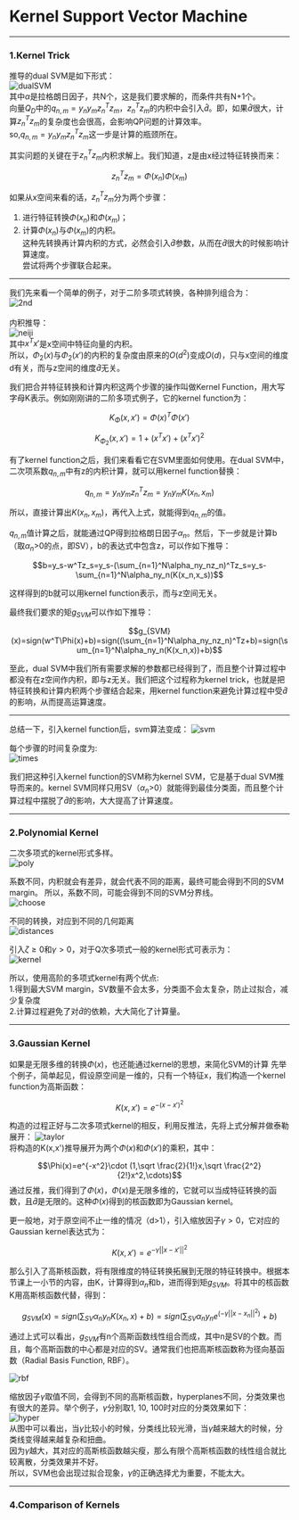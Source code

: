 # Kernel Support Vector Machine

---

### 1.Kernel Trick
推导的dual SVM是如下形式：<br>
![dualSVM](https://github.com/makixi/MachineLearningNote/blob/master/MachineLearningTechniques/pic/3_dualSVM.png?raw=true)<br>
其中$\alpha$是拉格朗日因子，共N个，这是我们要求解的，而条件共有N+1个。<br>
向量$Q_D$中的$q_{n,m}=y_ny_mz_n^Tz_m$，$z_n^Tz_m$的内积中会引入$\hat d$。即，如果$\hat d$很大，计算$z_n^Tz_m$的复杂度也会很高，会影响QP问题的计算效率。<br>
so,$q_{n,m}=y_ny_mz_n^Tz_m$这一步是计算的瓶颈所在。

其实问题的关键在于$z_n^Tz_m$内积求解上。我们知道，z是由x经过特征转换而来：

$$z_n^Tz_m=\Phi(x_n)\Phi(x_m)$$

如果从x空间来看的话，$z_n^Tz_m$分为两个步骤：<br>
1. 进行特征转换$\Phi(x_n)$和$\Phi(x_m)$；<br>
2. 计算$\Phi(x_n)$与$\Phi(x_m)$的内积。<br>
这种先转换再计算内积的方式，必然会引入$\hat d$参数，从而在$\hat d$很大的时候影响计算速度。<br>
尝试将两个步骤联合起来。<br>

***

我们先来看一个简单的例子，对于二阶多项式转换，各种排列组合为：<br>
![2nd](https://github.com/makixi/MachineLearningNote/blob/master/MachineLearningTechniques/pic/2_2nd.png?raw=true)<br>
<br>
内积推导：<br>
![neiji](https://github.com/makixi/MachineLearningNote/blob/master/MachineLearningTechniques/pic/2_neiji.png?raw=true)<br>
其中$x^Tx'$是x空间中特征向量的内积。<br>
所以，$\Phi_2(x)$与$\Phi_2(x')$的内积的复杂度由原来的$O(d^2)$变成$O(d)$，只与x空间的维度d有关，而与z空间的维度$\hat d$无关。<br>

我们把合并特征转换和计算内积这两个步骤的操作叫做Kernel Function，用大写字母K表示。例如刚刚讲的二阶多项式例子，它的kernel function为：<br>

$$K_{\Phi}(x,x')=\Phi(x)^T\Phi(x')$$

$$K_{\Phi_2}(x,x')=1+(x^Tx')+(x^Tx')^2$$

有了kernel function之后，我们来看看它在SVM里面如何使用。在dual SVM中，二次项系数$q_{n,m}$中有z的内积计算，就可以用kernel function替换：

$$q_{n,m}=y_ny_mz_n^Tz_m=y_ny_mK(x_n,x_m)$$

所以，直接计算出$K(x_n,x_m)$，再代入上式，就能得到$q_{n,m}$的值。

$q_{n,m}$值计算之后，就能通过QP得到拉格朗日因子$\alpha_n$。然后，下一步就是计算b（取$\alpha_n$>0的点，即SV），b的表达式中包含z，可以作如下推导：

$$b=y_s-w^Tz_s=y_s-(\sum_{n=1}^N\alpha_ny_nz_n)^Tz_s=y_s-\sum_{n=1}^N\alpha_ny_n(K(x_n,x_s))$$

这样得到的b就可以用kernel function表示，而与z空间无关。

最终我们要求的矩$g_{SVM}$可以作如下推导：

$$g_{SVM}(x)=sign(w^T\Phi(x)+b)=sign((\sum_{n=1}^N\alpha_ny_nz_n)^Tz+b)=sign(\sum_{n=1}^N\alpha_ny_n(K(x_n,x))+b)$$

至此，dual SVM中我们所有需要求解的参数都已经得到了，而且整个计算过程中都没有在z空间作内积，即与z无关。我们把这个过程称为kernel trick，也就是把特征转换和计算内积两个步骤结合起来，用kernel function来避免计算过程中受$\hat d$的影响，从而提高运算速度。

***
总结一下，引入kernel function后，svm算法变成：
![svm](https://github.com/makixi/MachineLearningNote/blob/master/MachineLearningTechniques/pic/3_sumsvm.png?raw=true)<br>

每个步骤的时间复杂度为:<br>
![times](https://github.com/makixi/MachineLearningNote/blob/master/MachineLearningTechniques/pic/3_times.png?raw=true)<br>

我们把这种引入kernel function的SVM称为kernel SVM，它是基于dual SVM推导而来的。kernel SVM同样只用SV（$\alpha_n$>0）就能得到最佳分类面，而且整个计算过程中摆脱了$\hat d$的影响，大大提高了计算速度。

---

### 2.Polynomial Kernel 
二次多项式的kernel形式多样。<br>
![poly](https://github.com/makixi/MachineLearningNote/blob/master/MachineLearningTechniques/pic/3_poly.png?raw=true)<br>

系数不同，内积就会有差异，就会代表不同的距离，最终可能会得到不同的SVM margin。
所以，系数不同，可能会得到不同的SVM分界线。<br>
![choose](https://github.com/makixi/MachineLearningNote/blob/master/MachineLearningTechniques/pic/3_choose.png?raw=true)<br>

不同的转换，对应到不同的几何距离<br>
![distances](https://github.com/makixi/MachineLearningNote/blob/master/MachineLearningTechniques/pic/3_distances.png?raw=true)<br>

引入$\zeta\geq 0$和$\gamma>0$，对于Q次多项式一般的kernel形式可表示为：<br>
![kernel](https://github.com/makixi/MachineLearningNote/blob/master/MachineLearningTechniques/pic/3_kernel.png?raw=true)<br>

所以，使用高阶的多项式kernel有两个优点:<br>
1.得到最大SVM margin，SV数量不会太多，分类面不会太复杂，防止过拟合，减少复杂度<br>
2.计算过程避免了对$\hat d$的依赖，大大简化了计算量。

---

### 3.Gaussian Kernel
如果是无限多维的转换$\Phi(x)$，也还能通过kernel的思想，来简化SVM的计算
先举个例子，简单起见，假设原空间是一维的，只有一个特征x，我们构造一个kernel function为高斯函数：

$$K(x,x')=e^{-(x-x')^2}$$

构造的过程正好与二次多项式kernel的相反，利用反推法，先将上式分解并做泰勒展开：
![taylor](https://github.com/makixi/MachineLearningNote/blob/master/MachineLearningTechniques/pic/3_taylor.png?raw=true)<br>
将构造的K(x,x')推导展开为两个$\Phi(x)$和$\Phi(x')$的乘积，其中：

$$\Phi(x)=e^{-x^2}\cdot (1,\sqrt \frac{2}{1!}x,\sqrt \frac{2^2}{2!}x^2,\cdots)$$
通过反推，我们得到了$\Phi(x)$，$\Phi(x)$是无限多维的，它就可以当成特征转换的函数，且$\hat d$是无限的。这种$\Phi(x)$得到的核函数即为Gaussian kernel。

更一般地，对于原空间不止一维的情况（d>1），引入缩放因子$\gamma>0$，它对应的Gaussian kernel表达式为：

$$K(x,x')=e^{-\gamma||x-x'||^2}$$

那么引入了高斯核函数，将有限维度的特征转换拓展到无限的特征转换中。根据本节课上一小节的内容，由K，计算得到$\alpha_n$和b，进而得到矩$g_{SVM}$。将其中的核函数K用高斯核函数代替，得到：

$$g_{SVM}(x)=sign(\sum_{SV}\alpha_ny_nK(x_n,x)+b)=sign(\sum_{SV}\alpha_ny_ne^{(-\gamma||x-x_n||^2)}+b)$$

通过上式可以看出，$g_{SVM}$有n个高斯函数线性组合而成，其中n是SV的个数。而且，每个高斯函数的中心都是对应的SV。通常我们也把高斯核函数称为径向基函数（Radial Basis Function, RBF）。

![rbf](https://github.com/makixi/MachineLearningNote/blob/master/MachineLearningTechniques/pic/3_rbf.png?raw=true)<br>

缩放因子$\gamma$取值不同，会得到不同的高斯核函数，hyperplanes不同，分类效果也有很大的差异。举个例子，$\gamma$分别取1, 10, 100时对应的分类效果如下：<br>
![hyper](https://github.com/makixi/MachineLearningNote/blob/master/MachineLearningTechniques/pic/3_hyper.png?raw=true)<br>
从图中可以看出，当$\gamma$比较小的时候，分类线比较光滑，当$\gamma$越来越大的时候，分类线变得越来越复杂和扭曲。<br>
因为$\gamma$越大，其对应的高斯核函数越尖瘦，那么有限个高斯核函数的线性组合就比较离散，分类效果并不好。<br>
所以，SVM也会出现过拟合现象，$\gamma$的正确选择尤为重要，不能太大。

---

### 4.Comparison of Kernels

